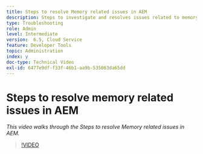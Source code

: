 ```yaml
---
title: Steps to resolve Memory related issues in AEM
description: Steps to investigate and resolves issues related to memory
type: Troubleshooting
role: Admin
level: Intermediate
version:  6.5, Cloud Service
feature: Developer Tools
topic: Administration
index: y
doc-type: Technical Video
exl-id: 6477e9df-f33f-46b1-aa9b-535063da65dd
---
```

# Steps to resolve memory related issues in AEM

*This video walks through the Steps to resolve Memory related issues in AEM.*

>[!VIDEO](https://video.tv.adobe.com/v/335473?quality=12&learn=on)
